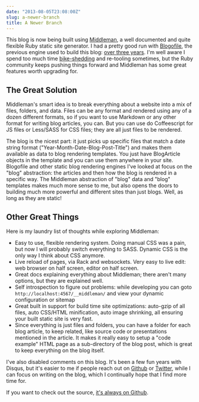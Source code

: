 ```yaml
---
date: "2013-08-05T23:08:00Z"
slug: a-newer-branch
title: A Newer Branch
---
```


This blog is now being built using [Middleman][1], a well documented and quite
flexible Ruby static site generator. I had a pretty good run with
[Blogofile][2], the previous engine used to build this blog: [over three
years][3]. I'm well aware I spend too much time [bike-shedding][4] and
re-tooling sometimes, but the Ruby community keeps pushing things forward and
Middleman has some great features worth upgrading for.

## The Great Solution

Middleman's smart idea is to break everything about a website into a mix of
files, folders, and data. Files can be any format and rendered using any of a
dozen different formats, so if you want to use Markdown or any other format for
writing blog articles, you can. But you can use do Coffeescript for JS files or
Less/SASS for CSS files; they are all just files to be rendered.

The blog is the nicest part: it just picks up specific files that match a date
string format ("Year-Month-Date-Blog-Post-Title") and makes them available as
data to blog rendering templates. You just have BlogArticle objects in the
template and you can use them anywhere in your site. Blogofile and other static
blog rendering engines I've looked at focus on the "blog" abstraction: the
articles and then how the blog is rendered in a specific way. The Middleman
abstraction of "blog" data and "blog" templates makes much more sense to me, but
also opens the doors to building much more powerful and different sites than
just blogs. Well, as long as they are static!

## Other Great Things

Here is my laundry list of thoughts while exploring Middleman:

- Easy to use, flexible rendering system. Doing manual CSS was a pain, but now I
  will probably switch everything to SASS. Dynamic CSS is the only way I think
  about CSS anymore.
- Live reload of pages, via Rack and websockets. Very easy to live edit: web
  browser on half screen, editor on half screen.
- Great docs explaining everything about Middleman; there aren't many options,
  but they are explained well.
- Self introspection to figure out problems: while developing you can goto
  `http://localhost:4567/__middleman/` and view your dynamic configuration or
  sitemap
- Great built in support for build time site optimizations: auto-gzip of all
  files, auto CSS/HTML minification, auto image shrinking, all ensuring your
  built static site is very fast.
- Since everything is just files and folders, you can have a folder for each
  blog article, to keep related, like source code or presentations mentioned in
  the article. It makes it really easy to setup a "code example" HTML page as a
  sub-directory of the blog post, which is great to keep everything on the blog
  itself.

I've also disabled comments on this blog. It's been a few fun years with Disqus,
but it's easier to me if people reach out on [Github][5] or [Twitter][6], while
I can focus on writing on the blog, which I continually hope that I find more
time for.

If you want to check out the source, [it's always on Github][7].

[1]: http://middlemanapp.com/
[2]: http://blogofile.com/
[3]: /2010/02/25/a-new-branch/
[4]: https://github.com/askedrelic/homedir
[5]: https://github.com/askedrelic
[6]: https://twitter.com/askedrelic/
[7]: https://github.com/askedrelic/asktherelic.com
